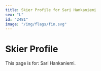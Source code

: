 ```yaml
---
title: Skier Profile for Sari Hankaniemi
sex: "L"
id: "2481"
image: "/img/flags/fin.svg" 
---
```


# Skier Profile

This page is for: Sari Hankaniemi.
    